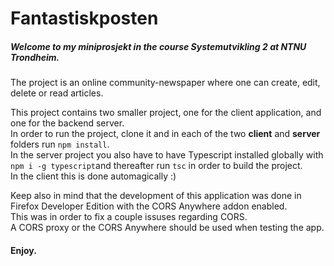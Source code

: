 # Fantastiskposten

##### Welcome to my **miniprosjekt** in the course *Systemutvikling 2* at NTNU Trondheim.<br/>
The project is an online community-newspaper where one can create, edit, delete or read articles.<br/>

This project contains two smaller project, one for the client application, and one for the backend server.<br/>
In order to run the project, clone it and in each of the two **client** and **server** folders run `npm install`.<br/>
In the server project you also have to have Typescript installed globally with `npm i -g typescript`and thereafter run `tsc` in order to build the project.<br/>
In the client this is done automagically :)</br>

Keep also in mind that the development of this application was done in
Firefox Developer Edition with the CORS Anywhere addon enabled.</br>
This was in order to fix a couple issuses regarding CORS.</br>
A CORS proxy or the CORS Anywhere should be used when testing the app.</br>

#### Enjoy.
